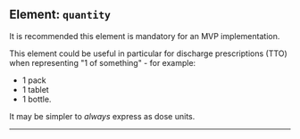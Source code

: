 ## Element: `quantity` <span class="mro-circle mandatory" title="Mandatory"></span>

<div class="nhsd-a-box nhsd-a-box--bg-light-yellow nhsd-!t-margin-bottom-6 nhsd-t-body">
    It is recommended this element is mandatory for an MVP implementation.
</div>

This element could be useful in particular for discharge prescriptions (TTO) when representing "1 of something" - for example:

- 1 pack
- 1 tablet
- 1 bottle.

It may be simpler to _always_ express as dose units.

---